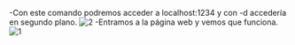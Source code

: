 -Con este comando podremos acceder a localhost:1234 y con -d accedería en segundo plano.
![2](https://user-images.githubusercontent.com/55285319/70817773-9b0ed680-1dd2-11ea-886c-4f18bdb06b4e.png)
-Entramos a la página web y vemos que funciona.
![1](https://user-images.githubusercontent.com/55285319/70817724-787cbd80-1dd2-11ea-8a10-6a5cc1f35eba.png)
